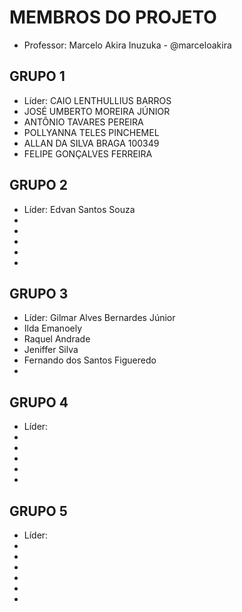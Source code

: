 MEMBROS DO PROJETO
==================

* Professor: Marcelo Akira Inuzuka - @marceloakira

GRUPO 1
-------
* Líder: CAIO LENTHULLIUS BARROS
* JOSÉ UMBERTO MOREIRA JÚNIOR
* ANTÔNIO TAVARES PEREIRA
* POLLYANNA TELES PINCHEMEL
* ALLAN DA SILVA BRAGA 100349
* FELIPE GONÇALVES FERREIRA


GRUPO 2
-------
* Líder: Edvan Santos Souza
* 
* 
* 
* 
* 

GRUPO 3
-------
* Líder: Gilmar Alves Bernardes Júnior
* Ilda Emanoely
* Raquel Andrade
* Jeniffer Silva
* Fernando dos Santos Figueredo
*


GRUPO 4
-------
* Líder: 
* 
* 
* 
* 
*

GRUPO 5
-------
* Líder: 
* 
* 
* 
* 
*
*
